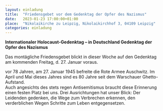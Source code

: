 ```yaml
---
layout: einladung
title:  "Friedensgebet vor dem Gedenktag der Opfer des Nazismus"
date:   2023-01-23 17:00:00+01:00
place:  "Nikolaikirche zu Leipzig, Nikolaikirchhof 3, 04109 Leipzig"
categories: einladung
---
```


**Internationaler Holocaust-Gedenktag – in Deutschland Gedenktag der Opfer des Nazismus**

Das montägliche Friedensgebet blickt in dieser Woche auf den Gedenktag am kommenden Freitag, d. 27. Januar voraus.

vor 78 Jahren, am 27. Januar 1945 befreite die Rote Armee Auschwitz.
Im April und Mai dieses Jahres sind es 80 Jahre seit dem Warschauer Ghetto-Aufstand.
<BR>
Auch angesichts des stets regen Antisemitismus braucht diese Erinnerung einen festen Platz bei uns.
Drei Ausrichtungen hat unser Blick:
Der Leidenden gedenken,
die Wege zum Verbrechen erkennen,
den verderblichen Wegen Schritte zum Leben entgegensetzen.
